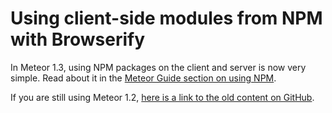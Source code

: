 <h1>Using client-side modules from NPM with Browserify</h1>

In Meteor 1.3, using NPM packages on the client and server is now very simple. Read about it in the [Meteor Guide section on using NPM](http://guide.meteor.com/using-packages.html#npm).

If you are still using Meteor 1.2, [here is a link to the old content on GitHub](https://github.com/meteor/react-packages/blob/47504c7e87649ca5c6be7acb4c3ec57b02e66713/docs/client-npm.md).
